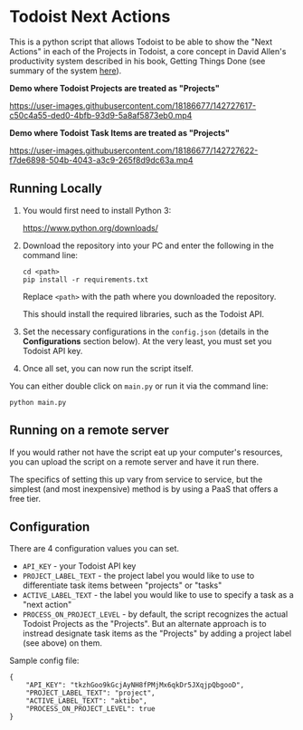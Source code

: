 # Todoist Next Actions

This is a python script that allows Todoist to be able to show the "Next Actions" in each of the Projects in Todoist, a core concept in David Allen's productivity system described in his book, Getting Things Done (see summary of the system [here](https://hamberg.no/gtd/)).

**Demo where Todoist Projects are treated as "Projects"**

https://user-images.githubusercontent.com/18186677/142727617-c50c4a55-ded0-4bfb-93d9-5a8af5873eb0.mp4

**Demo where Todoist Task Items are treated as "Projects"**

https://user-images.githubusercontent.com/18186677/142727622-f7de6898-504b-4043-a3c9-265f8d9dc63a.mp4

## Running Locally

1. You would first need to install Python 3:

    https://www.python.org/downloads/

2. Download the repository into your PC and enter the following in the command line:
    
    ```
    cd <path>
    pip install -r requirements.txt
    ```

    Replace `<path>` with the path where you downloaded the repository.

    This should install the required libraries, such as the Todoist API.

3. Set the necessary configurations in the `config.json` (details in the **Configurations** section below). At the very least, you must set you Todoist API key.

4. Once all set, you can now run the script itself.

You can either double click on `main.py` or run it via the command line:

```
python main.py
```

## Running on a remote server

If you would rather not have the script eat up your computer's resources, you can upload the script on a remote server and have it run there.

The specifics of setting this up vary from service to service, but the simplest (and most inexpensive) method is by using a PaaS that offers a free tier.

## Configuration

There are 4 configuration values you can set.

- `API_KEY` - your Todoist API key
- `PROJECT_LABEL_TEXT` - the project label you would like to use to differentiate task items between "projects" or "tasks"
- `ACTIVE_LABEL_TEXT` - the label you would like to use to specify a task as a "next action"
- `PROCESS_ON_PROJECT_LEVEL` - by default, the script recognizes the actual Todoist Projects as the "Projects". But an alternate approach is to instread designate task items as the "Projects" by adding a project label (see above) on them.

Sample config file:

```
{
    "API_KEY": "tkzhGoo9kGcjAyNH8fPMjMx6qkDr5JXqjpQbgooD",
    "PROJECT_LABEL_TEXT": "project",
    "ACTIVE_LABEL_TEXT": "aktibo",
    "PROCESS_ON_PROJECT_LEVEL": true
}
```
